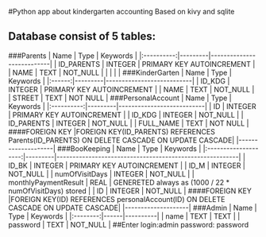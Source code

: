#Python app about kindergarten accounting 
Based on kivy and sqlite
## Database consist of 5 tables:
###Parents
|    Name    | Type    | Keywords                  |
|:----------:|---------|---------------------------|
| ID_PARENTS | INTEGER | PRIMARY KEY AUTOINCREMENT |
| NAME       | TEXT    | NOT_NULL                  |
|            |         |                           |
###KinderGarten
|  Name  | Type    | Keywords                  |
|:------:|---------|---------------------------|
| ID_KDG | INTEGER | PRIMARY KEY AUTOINCREMENT |
| NAME   | TEXT    | NOT_NULL                  |
| STREET | TEXT    | NOT NULL                  |
###PersonalAccount
|    Name    | Type    | Keywords                  |
|:----------:|---------|---------------------------|
| ID         | INTEGER | PRIMARY KEY AUTOINCREMENT |
| ID_KDG     | INTEGER | NOT_NULL                  |
| ID_PARENTS | INTEGER | NOT_NULL                  |
| FULL_NAME  | TEXT    | NOT NULL                  |
####FOREIGN KEY
|FOREIGN KEY(ID_PARENTS) REFERENCES Parents(ID_PARENTS) ON DELETE CASCADE ON UPDATE CASCADE|
|--------------------|
###BooKeeping
|         Name         | Type    | Keywords                                                |
|:--------------------:|---------|---------------------------------------------------------|
| ID_BK                | INTEGER | PRIMARY KEY AUTOINCREMENT                               |
| ID_M                 | INTEGER | NOT_NULL                                                |
| numOfVisitDays       | INTEGER | NOT_NULL                                                |
| monthlyPaymentResult | REAL    | GENERETED always as (1000 / 22 * numOfVisitDays) stored |
| ID                   | INTEGER | NOT_NULL                                                |
####FOREIGN KEY
|FOREIGN KEY(ID) REFERENCES  personalAccount(ID) ON DELETE CASCADE ON UPDATE CASCADE|
|--------------------|
###Admin
|   Name   | Type | Keywords |
|:--------:|------|----------|
| name     | TEXT | TEXT     |
| password | TEXT | NOT_NULL |
##Enter
login:admin
password: password